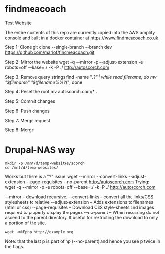 # findmeacoach
Test Website

The entire contents of this repo are currently copied into the AWS amplify console and built in a docker container at https://www.findmeacoach.co.uk

Step 1: Clone
    git clone --single-branch --branch dev https://github.com/marlof/findmeacoach.git

Step 2: Mirror the website
    wget -q --mirror -p --adjust-extension -e robots=off --base=./ -k -P ./ http://autoscorch.com

Step 3: Remove query strings
    find -name "*.*\?*" | while read filename; do mv "$filename" "${filename%%\?*}"; done

Step 4: Reset the root
    mv autoscorch.com/* .

Step 5: Commit changes

Step 6: Push changes

Step 7: Merge request

Step 8: Merge


# Drupal-NAS way
    mkdir -p /mnt/d/temp-websites/scorch
    cd /mnt/d/temp-websites/
    
Works but there is a "?" issue:
    wget --mirror --convert-links --adjust-extension --page-requisites --no-parent http://autoscorch.com
Trying:
    wget -q --mirror -p -e robots=off --base=./ -k -P ./ http://autoscorch.com

--mirror – download recursive.
--convert-links – convert all the links/CSS stylesheets to relative
--adjust-extension – Adds extensions to filenames (html or css)
--page-requisites – Download CSS style-sheets and images required to properly display the pages
--no-parent – When recursing do not ascend to the parent directory. It useful for restricting the download to only a portion of the site.

    wget -mkEpnp http://example.org
Note: that the last p is part of np (--no-parent) and hence you see p twice in the flags.
